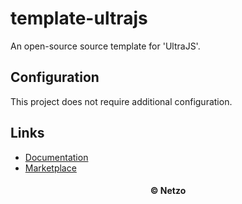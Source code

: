 # template-ultrajs

An open-source source template for 'UltraJS'.

## Configuration

This project does not require additional configuration.

## Links

- [Documentation](https://ultrajs.dev/)
- [Marketplace](https://app.netzo.io/templates/template-ultrajs)

<div align="center">
  <h4>© Netzo</h4>
</div>
